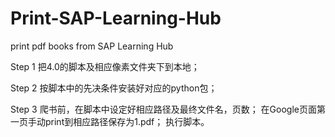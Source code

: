 # Print-SAP-Learning-Hub
print pdf books from SAP Learning Hub

Step 1 把4.0的脚本及相应像素文件夹下到本地；

Step 2 按脚本中的先决条件安装好对应的python包；

Step 3 爬书前，在脚本中设定好相应路径及最终文件名，页数；
       在Google页面第一页手动print到相应路径保存为1.pdf；
       执行脚本。
